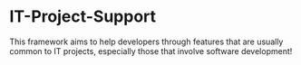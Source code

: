 # IT-Project-Support
This framework aims to help developers through features that are usually common to IT projects, especially those that involve software development!
